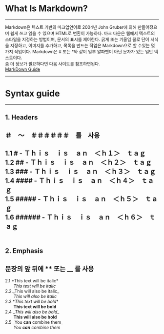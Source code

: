 # What Is Markdown?
----
Markdown은 텍스트 기반의 마크업언어로 2004년 John Gruber에 의해 만들어졌으며 쉽게 쓰고 읽을 수 있으며 HTML로 변환이 가능하다.
마크 다운은 웹에서 텍스트의 스타일을 지정하는 방법이며, 문서의 표시를 제어한다. 굵게 또는 기울임 꼴로 단어 서식을 지정하고, 이미지를 추가하고, 목록을 만드는 작업은 Markdown으로 할 수있는 몇 가지 작업이다. Markdown은 # 또는 *와 같이 일부 알파벳이 아닌 문자가 있는 일반 텍스트이다.<br>
좀 더 정보가 필요하다면 다음 사이트를 참조하면된다.<br>[MarkDown Guide](https://guides.github.com/features/mastering-markdown/)

----
# Syntax guide
----
## 1. Headers
＃　～　＃＃＃＃＃＃　를　사용
----
1.1 \# - Ｔｈｉｓ　ｉｓ　ａｎ　＜ｈ１＞　ｔａｇ<br>
1.2 \## - Ｔｈｉｓ　ｉｓ　ａｎ　＜ｈ２＞　ｔａｇ<br>
1.3 \### - Ｔｈｉｓ　ｉｓ　ａｎ　＜ｈ３＞　ｔａｇ<br>
1.4 \#### - Ｔｈｉｓ　ｉｓ　ａｎ　＜ｈ４＞　ｔａｇ<br>
1.5 \##### - Ｔｈｉｓ　ｉｓ　ａｎ　＜ｈ５＞　ｔａｇ<br>
1.6 \###### - Ｔｈｉｓ　ｉｓ　ａｎ　＜ｈ６＞　ｔａｇ<br><br>
----
## 2. Emphasis
문장의 앞 뒤에 ** 또는 __ 를 사용
----
2.1 \*This text will be italic*<br>
&nbsp;&nbsp;&nbsp;&nbsp;&nbsp;&nbsp;&nbsp;*This text will be italic*<br>
2.2.\_This will also be italic_<br>
&nbsp;&nbsp;&nbsp;&nbsp;&nbsp;&nbsp;&nbsp;_This will also be italic_<br>
2.3 \**This text will be bold**<br>
&nbsp;&nbsp;&nbsp;&nbsp;&nbsp;&nbsp;&nbsp;**This text will be bold**<br>
2.4 \__This will also be bold__<br>
&nbsp;&nbsp;&nbsp;&nbsp;&nbsp;&nbsp;&nbsp;__This will also be bold__<br>
2.5 \_You **can** combine them_<br>
&nbsp;&nbsp;&nbsp;&nbsp;&nbsp;&nbsp;&nbsp;_You **can** combine them_<br>
